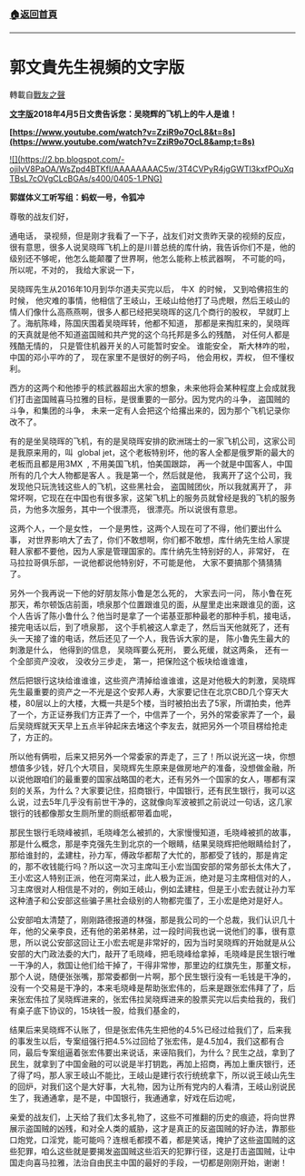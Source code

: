 ###  [:house:返回首頁](https://github.com/ourhimalayas/txt)
---
# 郭文貴先生視頻的文字版
轉載自[戰友之聲](http://littleantvoice.blogspot.com)

**[文字版](https://www.blogger.com/null)2018年4月5日文贵告诉您：吴晓辉的飞机上的牛人是谁！**



**[https://www.youtube.com/watch?v=ZziR9o7OcL8&t=8s](https://www.youtube.com/watch?v=ZziR9o7OcL8&amp;t=8s)**



[!\[\](https://2.bp.blogspot.com/-ojiIvV8PaOA/WsZpd4BTKfI/AAAAAAAAC5w/3T4CVPyR4jgGWTl3kxfPOuXqTBsL7cOVgCLcBGAs/s400/0405-1.PNG)](https://2.bp.blogspot.com/-ojiIvV8PaOA/WsZpd4BTKfI/AAAAAAAAC5w/3T4CVPyR4jgGWTl3kxfPOuXqTBsL7cOVgCLcBGAs/s1600/0405-1.PNG)





**郭媒体义工听写组：蚂蚁一号，令狐冲**



尊敬的战友们好，



通电话， 录视频，但是刚才我看了一下子，战友们对文贵昨天录的视频的反应， 很有意思，很多人说吴晓晖飞机上的是川普总统的库什纳，我告诉你们不是，他的级别还不够呢，他怎么能颠覆了世界啊，他怎么能称上核武器啊， 不可能的吗， 所以呢，不对的， 我给大家说一下，



吴晓晖先生从2016年10月到华尔道夫买完以后， 牛X  的时候， 又到哈佛招生的时候， 他灾难的事情，他相信了王岐山，王岐山给他打了马虎眼，然后王岐山的情人们像什么高燕燕啊，很多人都已经把吴晓晖的这几个商行的股权， 早就盯上了。海航陈峰，陈国庆围着吴晓晖转，他都不知道， 那都是来掏肛来的，吴晓晖的天真就是他不知道盗国贼和共产党的这个乌托邦是多么的残酷， 对任何人都是残酷无情的， 只是管住机器开关的人可能暂时安全。 谁能安全， 斯大林咋的啦，中国的邓小平咋的了， 现在家里不是很好的例子吗， 他会用权，弄权， 但不懂权利。



西方的这两个和他掺乎的核武器超出大家的想象，未来他将会某种程度上会成就我们打击盗国贼喜马拉雅的目标，是很重要的一部分。因为党内的斗争， 盗国贼的斗争，和集团的斗争， 未来一定有人会把这个给撂出来的，因为那个飞机记录你改不了。



有的是坐吴晓晖的飞机，有的是吴晓晖安排的欧洲瑞士的一家飞机公司，这家公司是我原来用的，叫  global jet，这个老板特别坏，他的客人全都是俄罗斯的最大的老板而且都是用3MX  , 不用美国飞机，怕美国跟踪， 再一个就是中国客人，中国所有的几个大人物都是客人 。我是第一个，然后就是他， 我离开了这个公司，我发现他只玩洗钱这些人的飞机，这些黑社会， 盗国贼团伙，所以我就离开了， 非常坏啊，它现在在中国也有很多家，这架飞机上的服务员就曾经是我的飞机的服务员，为他多次服务，其中一个很漂亮， 很漂亮。所以说很有意思。



这两个人，一个是女性， 一个是男性，这两个人现在可了不得，他们要出什么事， 对世界影响大了去了，你们不敢想啊，你们都不敢想，库什纳先生给人家提鞋人家都不要他，因为人家是管理国家的。库什纳先生特别好的人，非常好， 在马拉拉哥俱乐部，一说他都说他特别好，不可能是他， 大家不要搞那个猜猜猜了。



另外一个我再说一下他的好朋友陈小鲁是怎么死的， 大家去问一问， 陈小鲁在死那天，希尔顿饭店前面，喷泉那个位置跟谁见的面，从屋里走出来跟谁见的面，这个人告诉了陈小鲁什么？他当时是拿了一个诺基亚那种最老的那种手机，接电话， 接完电话以后，到了喷泉那， 这个手机被这人拿走了，然后当天他就死了，还有头一天接了谁的电话，然后还见了一个人，我告诉大家的是， 陈小鲁先生最大的刺激是什么， 他得到的信息， 吴晓晖要么死刑， 要么死缓，就这两条， 还有一个全部资产没收， 没收分三步走， 第一，把保险这个板块给谁谁谁，



然后把银行这块给谁谁谁，这些资产清掉给谁谁谁，这是对他极大的刺激，吴晓辉先生最重要的资产之一不光是这个安邦人寿，大家要记住在北京CBD几个穿天大楼，80层以上的大楼，大概一共是5个楼，当时被拍出去了5家，所谓拍卖，他弄了一个，方正证券我们方正弄了一个，中信弄了一个，另外的常委家弄了一个，最后吴晓辉就天天早上五点半钟起床去堵这个李友去，就把另外一个项目楞给抢走了，方正的。



所以他有俩啦，后来又把另外一个常委家的弄走了，三了！所以说光这一块，你想想值多少钱，好几个大项目，吴晓辉先生原来是做房地产的准备，没想做金融，所以说他跟咱们的最重要的国家战略国的老大，还有另外一个国家的女人，哪都有深刻的关系，为什么？大家要记住，招商银行，中国银行，还有民生银行，我可以这么说，过去5年几乎没有前世干净的，这就像向军波被抓之前说过一句话，这几家银行的钱都像那女生厕所里的厕纸都带着血呢，



那民生银行毛晓峰被抓，毛晓峰怎么被抓的，大家慢慢知道，毛晓峰被抓的故事，那是什么概念，那是李克强先生到北京的一个眼睛，结果吴晓辉把他眼睛给封了，那给谁封的，孟建柱，孙力军，傅政华都帮了大忙的，那都受了钱的，那是肯定的，那不收钱能行吗？所以这一次习主席叫王小宏当国安部的常务部长太伟大了，王小宏这人特别正派，他在河南呆过，此人极为正派，绝对是习主席相信对的人，习主席很对人相信是不对的，例如王岐山，例如孟建柱，但是王小宏去就让孙力军这种渣子和公安部这些骗子黑社会级别的人物都完蛋了，王小宏是绝对是好人。



公安部咱太清楚了，刚刚路德报道的林强，那是我公司的一个总裁，我们认识几十年，他的父亲李良，还有他的弟弟林弟，过一段时间我也说一说他们的事，很有意思，所以说公安部这回让王小宏去呢是非常好的，因为当时吴晓辉的开始就是从公安部的大门政法委的大门，敲开了毛晓峰，把毛晓峰给拿掉，毛晓峰是民生银行唯一干净的人，救国让他们给干掉了，干得非常惨，那里边的红旗先生，那董文标，那个人说，随便张张嘴，那常委都倒一片啊，那个民生银行没有一毛钱是干净的，没有一个交易是干净的，本来毛晓峰是帮助张宏伟的，后来是跟张宏伟拜了了，后来张宏伟拉了吴晓辉进来的，张宏伟拉吴晓辉进来的股票买完以后卖给我的，我们有桌子底下协议的，15块钱一股，给我们基金的，



结果后来吴晓辉不认账了，但是张宏伟先生把他的4.5%已经过给我们了，后来我的事发生以后，专案组强行把4.5%过回给了张宏伟，是4.5加4，我们这都有合同，最后专案组逼着张宏伟要出来说话，来诬陷我们，为什么？民生之战，拿到了民生，就拿到了中国金融的可以说是半打钥匙，再加上招商，再加上重庆银行，还了得了吗，那人家王岐山不能比，王岐山是建行农行统统拿下，所以说王岐山先生的回炉，对我们这个是大好事，大礼物，因为让所有党内的人看清，王岐山别说民生了，我通通拿，是不是，中国银行，我通通拿，好戏在后边呢，



亲爱的战友们，上天给了我们太多礼物了，这些不可推翻的历史的痕迹，将向世界展示盗国贼的凶残，和对全人类的威胁，这才是真正的反盗国贼的好办法，靠那些口炮党，口淫党，能可能吗？连根毛都摸不着，都是笑话，掩护了这些盗国贼的这些犯罪，咱么这些就是要揭发盗国贼这些滔天的犯罪行径，这是打击盗国贼，让中国走向喜马拉雅，法治自由民主中国的最好的手段，一切都是刚刚开始，谢谢！